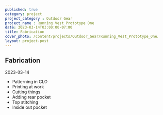 ```yaml
---
published: true
category: project
project_category : Outdoor Gear
project_name : Running Vest Prototype One
date: 2023-03-14T03:00:00-07:00
title: Fabrication
cover_photo: /content/projects/Outdoor_Gear/Running_Vest_Prototype_One/photos/cover_photo.jpg
layout: project-post
---
```


## Fabrication
2023-03-14


* Patterning in CLO
* Printing at work
* Cutting things
* Adding rear pocket
* Top stitching
* Inside out pocket



